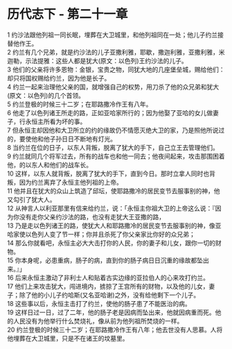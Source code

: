 # 历代志下 - 第二十一章
  
 1 约沙法跟他列祖一同长眠，埋葬在大卫城里，和他列祖同在一处；他儿子约兰接替他作王。  
 2 约兰有几个兄弟，就是约沙法的儿子亚撒利雅，耶歇，撒迦利雅，亚撒利雅，米迦勒，示法提雅：这些人都是犹大(原文：以色列)王约沙法的儿子。  
 3 他们的父亲将许多恩物：金银，宝贵之物，同犹大地的几座堡垒城，赐给他们：却只将国权赐给约兰，因为他是长子。  
 4 约兰一起来治理他父亲的国，就增强自己的权势，用刀杀了他的众兄弟和犹大(原文：以色列)的几个首领。  
 5 约兰登极的时候三十二岁；在耶路撒冷作王有八年。  
 6 他走了以色列诸王所走的路，正如亚哈家所行的；因为他娶了亚哈的女儿做妻子，行永恒主所看为坏的事。  
 7 但永恒主却因他和大卫所立的约的缘故仍不情愿灭绝大卫的家，乃是照他所说过的，要使他和他子孙日日不断地有灯光。  
 8 当约兰在位的日子，以东人背叛，脱离了犹大的手下，自己立王去管理他们。  
 9 约兰就同几个将军过去，所有的战车也和他一同去；他夜间起来，攻击那围困着他，的以东人和他们的战车长。  
 10 这样，以东人就背叛，脱离了犹大的手下，直到今日。那时立拿人同时也背叛，因为约兰离弃了永恒主他列祖的上帝。  
 11 他并且在犹大的众山上筑造了邱坛，使耶路撒冷的居民变节去服事别的神，他又勾引了犹大人。  
 12 从神言人以利亚那里有信来给约兰，说：「永恒主你祖大卫的上帝这么说：『因为你没有走你父亲约沙法的路，也没有走犹大王亚撒的路，  
 13 乃是走以色列诸王的路，使犹大人和耶路撒冷的居民变节去服事别的神，像亚哈家使以色列人变了节一样；你并且杀死了你父亲家比你好的众兄弟；  
 14 那么你就看吧，永恒主必大大击打你的人民，你的妻子和儿女，跟你一切的财物。  
 15 你本身呢，必患重病，肠子的病，直到你的肠子病日日沉重的缘故都坠出来。』」  
 16 后来永恒主激动了非利士人和贴着古实边缘的亚拉伯人的心来攻打约兰。  
 17 他们上来攻击犹大，闯进境内，掳掠了王宫所有的财物，以及他的儿女，妻子；除了他的小儿子约哈斯(又名亚哈谢)之外，没有给他剩下一个儿子。  
 18 这些事以后，永恒主击打了约兰，使他的肠子患了不能医治的病。  
 19 这样日过一日，过了二年，他的肠子老是因病而坠出来，他就因病重而死。他的人民没有为他举行什么焚烧礼，像从前为他列祖所焚烧的一样。  
 20 约兰登极的时候三十二岁；在耶路撒冷作王有八年；他去世没有人思慕。人将他埋葬在大卫城里，只是不在诸王的坟墓里。